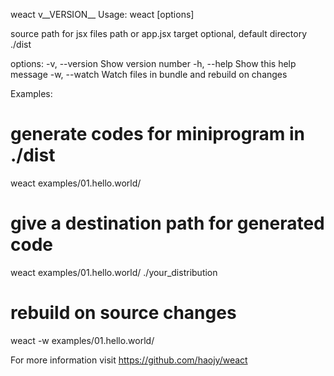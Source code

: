 weact v__VERSION__
Usage: weact [options] <source> <target>

source path for jsx files path or app.jsx
target optional, default directory ./dist

options:
-v, --version               Show version number
-h, --help                  Show this help message
-w, --watch                 Watch files in bundle and rebuild on changes

Examples:

# generate codes for miniprogram in ./dist
weact examples/01.hello.world/

# give a destination path for generated code
weact examples/01.hello.world/ ./your_distribution

# rebuild on source changes
weact -w examples/01.hello.world/

For more information visit https://github.com/haojy/weact
